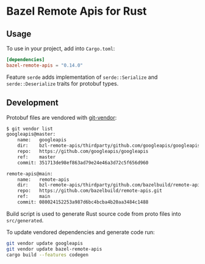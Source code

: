 # Bazel Remote Apis for Rust

## Usage

To use in your project, add into `Cargo.toml`:

```toml
[dependencies]
bazel-remote-apis = "0.14.0"
```

Feature `serde` adds implementation of `serde::Serialize` and `serde::Deserialize` traits for protobuf types.

## Development

Protobuf files are vendored with [git-vendor](https://github.com/brettlangdon/git-vendor):

```bash
$ git vendor list
googleapis@master:
    name:   googleapis
    dir:    bzl-remote-apis/thirdparty/github.com/googleapis/googleapis
    repo:   https://github.com/googleapis/googleapis
    ref:    master
    commit: 351713de98ef863ad79e24e46a3d72c5f656d960

remote-apis@main:
    name:   remote-apis
    dir:    bzl-remote-apis/thirdparty/github.com/bazelbuild/remote-apis
    repo:   https://github.com/bazelbuild/remote-apis.git
    ref:    main
    commit: 080024152253a987d6bc4bcba4b20aa3484c1488
```

Build script is used to generate Rust source code from proto files into `src/generated`.

To update vendored dependencies and generate code run:

```bash
git vendor update googleapis
git vendor update bazel-remote-apis
cargo build --features codegen
```
